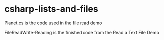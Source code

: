 # csharp-lists-and-files

Planet.cs is the code used in the file read demo

FileReadWrite-Reading is the finished code from the Read a Text File Demo
